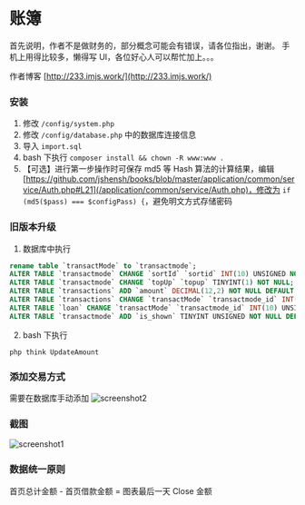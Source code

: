账簿
====

首先说明，作者不是做财务的，部分概念可能会有错误，请各位指出，谢谢。
手机上用得比较多，懒得写 UI，各位好心人可以帮忙加上。。。

作者博客 [http://233.imjs.work/](http://233.imjs.work/)

### 安装

1. 修改 ``/config/system.php``
2. 修改 ``/config/database.php`` 中的数据库连接信息
3. 导入 ``import.sql``
4. bash 下执行 ``composer install && chown -R www:www .``
5. 【可选】进行第一步操作时可保存 md5 等 Hash 算法的计算结果，编辑 [https://github.com/jshensh/books/blob/master/application/common/service/Auth.php#L21](/application/common/service/Auth.php)，修改为 ``if (md5($pass) === $configPass) {``，避免明文方式存储密码

### 旧版本升级

1. 数据库中执行

```sql
rename table `transactMode` to `transactmode`;
ALTER TABLE `transactmode` CHANGE `sortId` `sortid` INT(10) UNSIGNED NOT NULL DEFAULT '0';
ALTER TABLE `transactmode` CHANGE `topUp` `topup` TINYINT(1) NOT NULL;
ALTER TABLE `transactions` ADD `amount` DECIMAL(12,2) NOT NULL DEFAULT '0' AFTER `txt`;
ALTER TABLE `transactions` CHANGE `transactMode` `transactmode_id` INT(10) UNSIGNED NOT NULL;
ALTER TABLE `loan` CHANGE `transactMode` `transactmode_id` INT(10) UNSIGNED NOT NULL;
ALTER TABLE `transactmode` ADD `is_shown` TINYINT UNSIGNED NOT NULL DEFAULT '1' AFTER `sortid`;
```

2. bash 下执行

```shell
php think UpdateAmount
```

### 添加交易方式

需要在数据库手动添加
![screenshot2](https://233.imjs.work/uploads/2020/09/QQ%E6%88%AA%E5%9B%BE20200910220448.png)

### 截图

![screenshot1](https://233.imjs.work/uploads/2016/07/20160711012241.png)

### 数据统一原则

首页总计金额 - 首页借款金额 = 图表最后一天 Close 金额